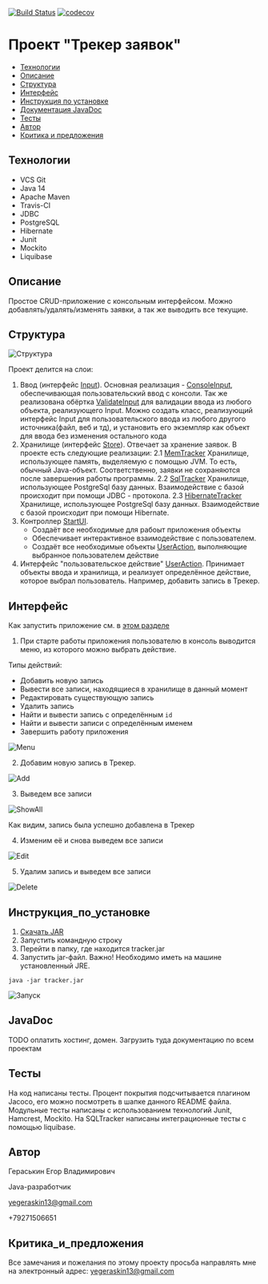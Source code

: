 [![Build Status](https://travis-ci.org/777Egor777/tracker.svg?branch=master)](https://travis-ci.org/777Egor777/tracker)
[![codecov](https://codecov.io/gh/777Egor777/tracker/branch/master/graph/badge.svg)](https://codecov.io/gh/777Egor777/tracker)

# Проект "Трекер заявок"

* [Технологии](#технологии)
* [Описание](#описание)
* [Структура](#структура)
* [Интерфейс](#интерфейс)
* [Инструкция по установке](#инструкция_по_установке)
* [Документация JavaDoc](#javadoc)
* [Тесты](#тесты)
* [Автор](#автор)
* [Критика и предложения](#критика_и_предложения)

## Технологии
* VCS Git
* Java 14
* Apache Maven
* Travis-CI
* JDBC
* PostgreSQL
* Hibernate
* Junit
* Mockito
* Liquibase

## Описание
Простое CRUD-приложение с консольным интерфейсом.
Можно добавлять/удалять/изменять заявки, а так же выводить все текущие.

## Структура
![Структура](screenshots/TrackerScheme.png)

Проект делится на слои:
1. Ввод (интерфейс [Input](src/main/java/ru/job4j/tracker/input/Input.java)). 
Основная реализация - [ConsoleInput](src/main/java/ru/job4j/tracker/input/ConsoleInput.java), обеспечивающая пользовательский
ввод с консоли. Так же реализована обёртка [ValidateInput](src/main/java/ru/job4j/tracker/input/ValidateInput.java) для валидации ввода из
любого объекта, реализующего Input. Можно создать класс, реализующий интерфейс
Input для пользовательского ввода из любого другого источника(файл, веб и тд),
и установить его экземпляр как объект для ввода без изменения остального кода
2. Хранилище (интерфейс [Store](src/main/java/ru/job4j/tracker/store/Store.java)).
Отвечает за хранение заявок. В проекте есть следующие реализации:
    2.1 [MemTracker](src/main/java/ru/job4j/tracker/store/MemTracker.java)
        Хранилище, использующее память, выделяемую с помощью JVM.
        То есть, обычный Java-объект.
        Соответственно, заявки не сохраняются после завершения работы программы.
    2.2 [SqlTracker](src/main/java/ru/job4j/tracker/store/SqlTracker.java)
        Хранилище, использующее PostgreSql базу данных. Взаимодействие с 
        базой происходит при помощи JDBC - протокола.
    2.3 [HibernateTracker](src/main/java/ru/job4j/tracker/store/HibernateTracker.java)
        Хранилище, использующее PostgreSql базу данных. Взаимодействие с 
        базой происходит при помощи Hibernate.
3. Контроллер [StartUI](src/main/java/ru/job4j/tracker/StartUI.java).
    * Создаёт все необходимые для рабоыт приложения объекты
    * Обеспечивает интерактивное взаимодействие с пользователем.
    * Создаёт все необходимые объекты [UserAction](src/main/java/ru/job4j/tracker/action), выполняющие
    выбранное пользователем действие
4. Интерфейс "пользовательское действие" [UserAction](src/main/java/ru/job4j/tracker/action/UserAction.java). 
   Принимает объекты ввода и хранилища, и реализует определённое действие, которое выбрал пользователь.
   Например, добавить запись в Трекер.     
## Интерфейс
Как запустить приложение см. в [этом разделе](#инструкция_по_установке)
1. При старте работы приложения пользователю в консоль выводится меню, из которого можно выбрать действие.

Типы действий: 
* Добавить новую запись
* Вывести все записи, находящиеся в хранилище в данный момент
* Редактировать существующую запись
* Удалить запись
* Найти и вывести запись с определённым `id`
* Найти и вывести записи с определённым именем
* Завершить работу приложения

![Menu](screenshots/Launch.png)

2. Добавим новую запись в Трекер.

![Add](screenshots/add.png)

3. Выведем все записи

![ShowAll](screenshots/showAll.png)

Как видим, запись была успешно добавлена в Трекер

4. Изменим её и снова выведем все записи

![Edit](screenshots/Edit.png)

5. Удалим запись и выведем все записи

![Delete](screenshots/delete.png)

## Инструкция_по_установке
1. [Скачать JAR](https://drive.google.com/file/d/123-UnZFd_hQUaakKhfdvQg9N2UnTK3iW/view?usp=sharing)
2. Запустить командную строку
3. Перейти в папку, где находится tracker.jar 
4. Запустить jar-файл. Важно! Необходимо иметь на машине установленный JRE.

```
java -jar tracker.jar
```

![Запуск](screenshots/Launch.png)
## JavaDoc
TODO оплатить хостинг, домен. Загрузить туда документацию по всем проектам
## Тесты
На код написаны тесты.
Процент покрытия подсчитывается плагином Jacoco, его можно посмотреть в шапке данного README файла.
Модульные тесты написаны с использованием технологий Junit, Hamcrest, Mockito.
На SQLTracker написаны интеграционные тесты с помощью liquibase.

## Автор

Гераськин Егор Владимирович

Java-разработчик

yegeraskin13@gmail.com

+79271506651

## Критика_и_предложения
Все замечания и пожелания по этому проекту просьба направлять мне 
на электронный адрес: yegeraskin13@gmail.com
